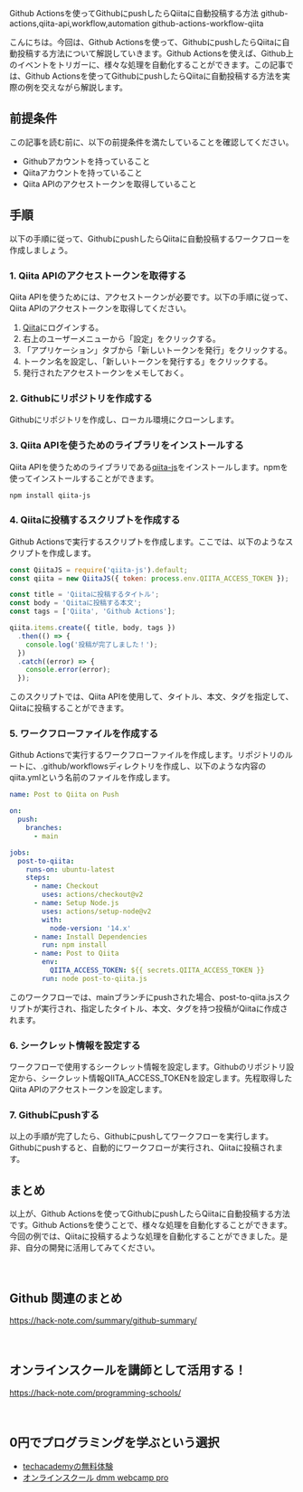 Github Actionsを使ってGithubにpushしたらQiitaに自動投稿する方法
github-actions,qiita-api,workflow,automation
github-actions-workflow-qiita

こんにちは。今回は、Github Actionsを使って、GithubにpushしたらQiitaに自動投稿する方法について解説していきます。Github Actionsを使えば、Github上のイベントをトリガーに、様々な処理を自動化することができます。この記事では、Github Actionsを使ってGithubにpushしたらQiitaに自動投稿する方法を実際の例を交えながら解説します。

## 前提条件

この記事を読む前に、以下の前提条件を満たしていることを確認してください。

- Githubアカウントを持っていること
- Qiitaアカウントを持っていること
- Qiita APIのアクセストークンを取得していること

## 手順

以下の手順に従って、GithubにpushしたらQiitaに自動投稿するワークフローを作成しましょう。

### 1. Qiita APIのアクセストークンを取得する

Qiita APIを使うためには、アクセストークンが必要です。以下の手順に従って、Qiita APIのアクセストークンを取得してください。

1. [Qiita](https://qiita.com/)にログインする。
2. 右上のユーザーメニューから「設定」をクリックする。
3. 「アプリケーション」タブから「新しいトークンを発行」をクリックする。
4. トークン名を設定し、「新しいトークンを発行する」をクリックする。
5. 発行されたアクセストークンをメモしておく。

### 2. Githubにリポジトリを作成する

Githubにリポジトリを作成し、ローカル環境にクローンします。

### 3. Qiita APIを使うためのライブラリをインストールする

Qiita APIを使うためのライブラリである[qiita-js](https://github.com/inabajunmr/qiita-js)をインストールします。npmを使ってインストールすることができます。

```bash
npm install qiita-js
```

### 4. Qiitaに投稿するスクリプトを作成する

Github Actionsで実行するスクリプトを作成します。ここでは、以下のようなスクリプトを作成します。

```javascript
const QiitaJS = require('qiita-js').default;
const qiita = new QiitaJS({ token: process.env.QIITA_ACCESS_TOKEN });

const title = 'Qiitaに投稿するタイトル';
const body = 'Qiitaに投稿する本文';
const tags = ['Qiita', 'Github Actions'];

qiita.items.create({ title, body, tags })
  .then(() => {
    console.log('投稿が完了しました！');
  })
  .catch((error) => {
    console.error(error);
  });
```

このスクリプトでは、Qiita APIを使用して、タイトル、本文、タグを指定して、Qiitaに投稿することができます。

### 5. ワークフローファイルを作成する

Github Actionsで実行するワークフローファイルを作成します。リポジトリのルートに、.github/workflowsディレクトリを作成し、以下のような内容のqiita.ymlという名前のファイルを作成します。

```yaml
name: Post to Qiita on Push

on:
  push:
    branches:
      - main

jobs:
  post-to-qiita:
    runs-on: ubuntu-latest
    steps:
      - name: Checkout
        uses: actions/checkout@v2
      - name: Setup Node.js
        uses: actions/setup-node@v2
        with:
          node-version: '14.x'
      - name: Install Dependencies
        run: npm install
      - name: Post to Qiita
        env:
          QIITA_ACCESS_TOKEN: ${{ secrets.QIITA_ACCESS_TOKEN }}
        run: node post-to-qiita.js
```

このワークフローでは、mainブランチにpushされた場合、post-to-qiita.jsスクリプトが実行され、指定したタイトル、本文、タグを持つ投稿がQiitaに作成されます。

### 6. シークレット情報を設定する

ワークフローで使用するシークレット情報を設定します。Githubのリポジトリ設定から、シークレット情報QIITA_ACCESS_TOKENを設定します。先程取得したQiita APIのアクセストークンを設定します。

### 7. Githubにpushする

以上の手順が完了したら、Githubにpushしてワークフローを実行します。Githubにpushすると、自動的にワークフローが実行され、Qiitaに投稿されます。

## まとめ

以上が、Github Actionsを使ってGithubにpushしたらQiitaに自動投稿する方法です。Github Actionsを使うことで、様々な処理を自動化することができます。今回の例では、Qiitaに投稿するような処理を自動化することができました。是非、自分の開発に活用してみてください。


　

## Github 関連のまとめ
https://hack-note.com/summary/github-summary/

　

## オンラインスクールを講師として活用する！
https://hack-note.com/programming-schools/

　

## 0円でプログラミングを学ぶという選択
- [techacademyの無料体験](//af.moshimo.com/af/c/click?a_id=2612475&amp;p_id=1555&amp;pc_id=2816&amp;pl_id=22706&amp;url=https%3a%2f%2ftechacademy.jp%2fhtmlcss-trial%3futm_source%3dmoshimo%26utm_medium%3daffiliate%26utm_campaign%3dtextad)
- [オンラインスクール dmm webcamp pro](//af.moshimo.com/af/c/click?a_id=2612482&amp;p_id=1363&amp;pc_id=2297&amp;pl_id=39999&amp;guid=on)

